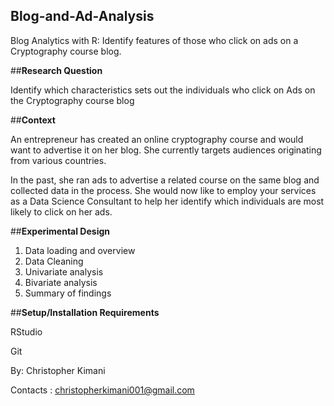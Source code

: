 ## Blog-and-Ad-Analysis
Blog Analytics with R: Identify features of those who click on ads on a Cryptography course blog.


##**Research Question**

Identify which characteristics sets out the individuals who click on Ads on the Cryptography course blog

##**Context**

An entrepreneur has created an online cryptography course and would want to advertise it on her blog. She currently targets audiences originating from various countries.

In the past, she ran ads to advertise a related course on the same blog and collected data in the process. She would now like to employ your services as a Data Science Consultant to help her identify which individuals are most likely to click on her ads.

##**Experimental Design**

1. Data loading and overview
2. Data Cleaning
3. Univariate analysis
4. Bivariate analysis
5. Summary of findings


##**Setup/Installation Requirements**

RStudio

Git

By: Christopher Kimani

Contacts : christopherkimani001@gmail.com
